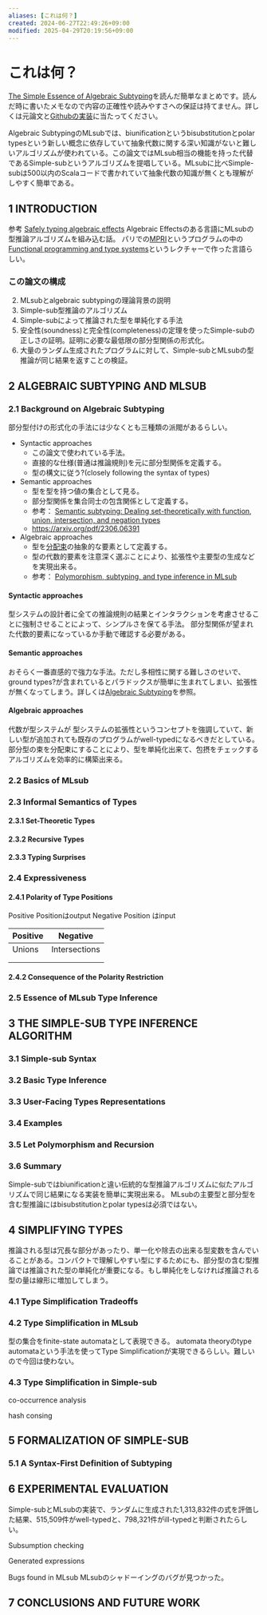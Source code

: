```yaml
---
aliases: [これは何？]
created: 2024-06-27T22:49:26+09:00
modified: 2025-04-29T20:19:56+09:00
---
```


# これは何？

[The Simple Essence of Algebraic Subtyping](https://lptk.github.io/programming/2020/03/26/demystifying-mlsub.html)を読んだ簡単なまとめです。読んだ時に書いたメモなので内容の正確性や読みやすさへの保証は持てません。詳しくは元論文と[Githubの実装](https://github.com/LPTK/simple-sub)に当たってください。

Algebraic SubtypingのMLsubでは、biunificationというbisubstitutionとpolar typesという新しい概念に依存していて抽象代数に関する深い知識がないと難しいアルゴリズムが使われている。この論文ではMLsub相当の機能を持った代替であるSimple-subというアルゴリズムを提唱している。MLsubに比べSimple-subは500以内のScalaコードで書かれていて抽象代数の知識が無くとも理解がしやすく簡単である。
## 1 INTRODUCTION

参考
[Safely typing algebraic effects](http://gallium.inria.fr/blog/safely-typing-algebraic-effects)
Algebraic Effectsのある言語にMLsubの型推論アルゴリズムを組み込む話。
パリでの[MPRI](https://wikimpri.dptinfo.ens-cachan.fr/)というプログラムの中の[Functional programming and type systems](https://gitlab.inria.fr/fpottier/mpri-2.4-public/tree/978160d262d503714e212fc2d28c9451c63fe714)というレクチャーで作った言語らしい。
### この論文の構成
2. MLsubとalgebraic subtypingの理論背景の説明
3. Simple-sub型推論のアルゴリズム
4. Simple-subによって推論された型を単純化する手法
5. 安全性(soundness)と完全性(completeness)の定理を使ったSimple-subの正しさの証明。証明に必要な最低限の部分型関係の形式化。
6. 大量のランダム生成されたプログラムに対して、Simple-subとMLsubの型推論が同じ結果を返すことの検証。
## 2 ALGEBRAIC SUBTYPING AND MLSUB

### 2.1 Background on Algebraic Subtyping

部分型付けの形式化の手法には少なくとも三種類の派閥があるらしい。
- Syntactic approaches
	- この論文で使われている手法。
	- 直接的な仕様(普通は推論規則)を元に部分型関係を定義する。
	- 型の構文に従う?(closely following the syntax of types)
- Semantic approaches
	- 型を型を持つ値の集合として見る。
	- 部分型関係を集合同士の包含関係として定義する。
	- 参考： [Semantic subtyping: Dealing set-theoretically with function, union, intersection, and negation types](https://dl.acm.org/doi/10.1145/1391289.1391293)
	- https://arxiv.org/pdf/2306.06391
- Algebraic approaches
	- 型を[分配束](https://en.wikipedia.org/wiki/Distributive_lattice)の抽象的な要素として定義する。
	- 型の代数的要素を注意深く選ぶことにより、拡張性や主要型の生成などを実現出来る。
	- 参考： [Polymorphism, subtyping, and type inference in MLsub](https://dl.acm.org/doi/10.1145/3093333.3009882)

#### Syntactic approaches
型システムの設計者に全ての推論規則の結果とインタラクションを考慮させることに強制させることによって、シンプルさを保てる手法。
部分型関係が望まれた代数的要素になっているか手動で確認する必要がある。
#### Semantic approaches
おそらく一番直感的で強力な手法。ただし多相性に関する難しさのせいで、ground types?が含まれているとパラドックスが簡単に生まれてしまい、拡張性が無くなってしまう。詳しくは[Algebraic Subtyping](https://www.cs.tufts.edu/~nr/cs257/archive/stephen-dolan/thesis.pdf)を参照。
#### Algebraic approaches
代数が型システムが
型システムの拡張性というコンセプトを強調していて、新しい型が追加されても既存のプログラムがwell-typedになるべきだとしている。
部分型の束を分配束にすることにより、型を単純化出来て、包摂をチェックするアルゴリズムを効率的に構築出来る。

### 2.2 Basics of MLsub

### 2.3 Informal Semantics of Types

#### 2.3.1 Set-Theoretic Types
#### 2.3.2 Recursive Types

#### 2.3.3 Typing Surprises
### 2.4 Expressiveness

#### 2.4.1 Polarity of Type Positions

Positive Positionはoutput
Negative Position はinput

| Positive | Negative      |
| -------- | ------------- |
| Unions   | Intersections |
|          |               |
|          |               |
#### 2.4.2 Consequence of the Polarity Restriction
### 2.5 Essence of MLsub Type Inference

## 3 THE SIMPLE-SUB TYPE INFERENCE ALGORITHM
### 3.1 Simple-sub Syntax

### 3.2 Basic Type Inference

### 3.3 User-Facing Types Representations
### 3.4 Examples

### 3.5 Let Polymorphism and Recursion
### 3.6 Summary
Simple-subではbiunificationと違い伝統的な型推論アルゴリズムに似たアルゴリズムで同じ結果になる実装を簡単に実現出来る。
MLsubの主要型と部分型を含む型推論にはbisubstitutionとpolar typesは必須ではない。
## 4 SIMPLIFYING TYPES
推論される型は冗長な部分があったり、単一化や除去の出来る型変数を含んでいることがある。コンパクトで理解しやすい型にするためにも、部分型の含む型推論では推論された型の単純化が重要になる。もし単純化をしなければ推論される型の量は線形に増加してしまう。
### 4.1 Type Simplification Tradeoffs
### 4.2 Type Simplification in MLsub
型の集合をfinite-state automataとして表現できる。
automata theoryのtype automataという手法を使ってType Simplificationが実現できるらしい。難しいので今回は使わない。
### 4.3 Type Simplification in Simple-sub
co-occurrence analysis

hash consing

## 5 FORMALIZATION OF SIMPLE-SUB

### 5.1 A Syntax-First Definition of Subtyping

## 6 EXPERIMENTAL EVALUATION
Simple-subとMLsubの実装で、ランダムに生成された1,313,832件の式を評価した結果、515,509件がwell-typedと、798,321件がill-typedと判断されたらしい。

Subsumption checking

Generated expressions

Bugs found in MLsub
MLsubのシャドーイングのバグが見つかった。
## 7 CONCLUSIONS AND FUTURE WORK